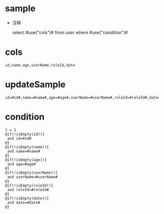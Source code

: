 sample
===
* 注释

	select #use("cols")# from user  where  #use("condition")#

cols
===
	id,name,age,userName,roleId,date

updateSample
===
	
	id=#id#,name=#name#,age=#age#,userName=#userName#,roleId=#roleId#,date=#date#

condition
===

	1 = 1  
	@if(!isEmpty(id)){
	 and id=#id#
	@}
	@if(!isEmpty(name)){
	 and name=#name#
	@}
	@if(!isEmpty(age)){
	 and age=#age#
	@}
	@if(!isEmpty(userName)){
	 and userName=#userName#
	@}
	@if(!isEmpty(roleId)){
	 and roleId=#roleId#
	@}
	@if(!isEmpty(date)){
	 and date=#date#
	@}
	
